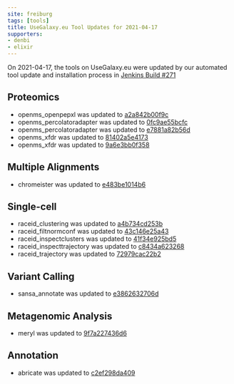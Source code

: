 ```yaml
---
site: freiburg
tags: [tools]
title: UseGalaxy.eu Tool Updates for 2021-04-17
supporters:
- denbi
- elixir
---
```


On 2021-04-17, the tools on UseGalaxy.eu were updated by our automated tool update and installation process in [Jenkins Build #271](https://build.galaxyproject.eu/job/usegalaxy-eu/job/install-tools/#271/)


## Proteomics

- openms_openpepxl was updated to [a2a842b00f9c](https://toolshed.g2.bx.psu.edu/view/galaxyp/openms_openpepxl/a2a842b00f9c)
- openms_percolatoradapter was updated to [0fc9ae55bcfc](https://toolshed.g2.bx.psu.edu/view/galaxyp/openms_percolatoradapter/0fc9ae55bcfc)
- openms_percolatoradapter was updated to [e7881a82b56d](https://toolshed.g2.bx.psu.edu/view/galaxyp/openms_percolatoradapter/e7881a82b56d)
- openms_xfdr was updated to [81402a5e4173](https://toolshed.g2.bx.psu.edu/view/galaxyp/openms_xfdr/81402a5e4173)
- openms_xfdr was updated to [9a6e3bb0f358](https://toolshed.g2.bx.psu.edu/view/galaxyp/openms_xfdr/9a6e3bb0f358)

## Multiple Alignments

- chromeister was updated to [e483be1014b6](https://toolshed.g2.bx.psu.edu/view/iuc/chromeister/e483be1014b6)

## Single-cell

- raceid_clustering was updated to [a4b734cd253b](https://toolshed.g2.bx.psu.edu/view/iuc/raceid_clustering/a4b734cd253b)
- raceid_filtnormconf was updated to [43c146e25a43](https://toolshed.g2.bx.psu.edu/view/iuc/raceid_filtnormconf/43c146e25a43)
- raceid_inspectclusters was updated to [41f34e925bd5](https://toolshed.g2.bx.psu.edu/view/iuc/raceid_inspectclusters/41f34e925bd5)
- raceid_inspecttrajectory was updated to [c8434a623268](https://toolshed.g2.bx.psu.edu/view/iuc/raceid_inspecttrajectory/c8434a623268)
- raceid_trajectory was updated to [72979cac22b2](https://toolshed.g2.bx.psu.edu/view/iuc/raceid_trajectory/72979cac22b2)

## Variant Calling

- sansa_annotate was updated to [e3862632706d](https://toolshed.g2.bx.psu.edu/view/iuc/sansa_annotate/e3862632706d)

## Metagenomic Analysis

- meryl was updated to [9f7a227436d6](https://toolshed.g2.bx.psu.edu/view/iuc/meryl/9f7a227436d6)

## Annotation

- abricate was updated to [c2ef298da409](https://toolshed.g2.bx.psu.edu/view/iuc/abricate/c2ef298da409)

